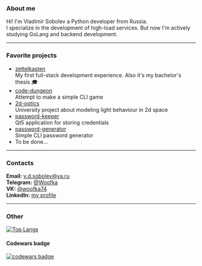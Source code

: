 ### About me
Hi! I'm Vladimir Sobolev a Python developer from Russia.  
I specialize in the development of high-load services. But now I'm actively studying GoLang and backend development.


---
### Favorite projects

- [zettelkasten](https://github.com/Woofka/zettelkasten)  
My first full-stack development experience. Also it's my bachelor's thesis 🎓
- [code-dungeon](https://github.com/Woofka/code-dungeon)  
Attempt to make a simple CLI game  
- [2d-optics](https://github.com/Woofka/2d-optics)  
University project about modeling light behaviour in 2d space  
- [password-keeper](https://github.com/Woofka/password-keeper)  
Qt5 application for storing credentials  
- [password-generator](https://github.com/Woofka/password-generator)  
Simple CLI password generator
- To be done...


---
### Contacts
**Email:** v.d.sobolev@ya.ru  
**Telegram:** [@Woofka](https://t.me/Woofka)  
**VK:** [@woofka74](https://vk.com/woofka74)  
**LinkedIn:** [my profile](https://www.linkedin.com/in/vladimir-sobolev-706319209/)  


---
### Other

[![Top Langs](https://github-readme-stats.vercel.app/api/top-langs/?username=woofka&langs_count=6)](https://github.com/woofka)

#### Codewars badge  
[![codewars badge](https://www.codewars.com/users/woofka/badges/large)](https://www.codewars.com/users/woofka)
